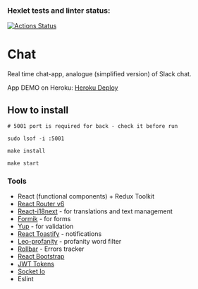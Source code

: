 ### Hexlet tests and linter status:
[![Actions Status](https://github.com/Nesaq/frontend-project-lvl4/workflows/hexlet-check/badge.svg)](https://github.com/Nesaq/frontend-project-lvl4/actions)

# Chat

Real time chat-app, analogue (simplified version) of Slack chat.

App DEMO on Heroku: [Heroku Deploy](https://frozen-sierra-97613.herokuapp.com/login)

## How to install

```
# 5001 port is required for back - check it before run

sudo lsof -i :5001

make install

make start
```

### Tools

* React (functional components) + Redux Toolkit
* [React Router v6](https://reactrouter.com/en/v6.3.0/api)
* [React-i18next](https://react.i18next.com/) - for translations and text management
* [Formik](https://www.npmjs.com/package/formik) - for forms
* [Yup](https://github.com/jquense/yup) - for validation
* [React Toastify](https://www.npmjs.com/package/react-toastify) - notifications
* [Leo-profanity](https://github.com/jojoee/leo-profanity) -  profanity word filter
* [Rollbar](https://rollbar.com/) - Errors tracker
* [React Bootstrap](https://github.com/react-bootstrap/react-bootstrap)
* [JWT Tokens](https://jwt.io/introduction)
* [Socket Io](https://socket.io/) 
* Eslint
